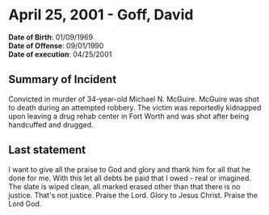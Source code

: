 # April 25, 2001 - Goff, David

**Date of Birth**: 01/09/1969<br/>
**Date of Offense**: 09/01/1990<br/>
**Date of execution**: 04/25/2001<br/>

## Summary of Incident
Convicted in murder of 34-year-old Michael N. McGuire. McGuire was shot to death during an attempted robbery. The victim was reportedly kidnapped upon leaving a drug rehab center in Fort Worth and was shot after being handcuffed and drugged.

## Last statement
I want to give all the praise to God and glory and thank him for all that he done for me. With this let all debts be paid that I owed - real or imagined. The slate is wiped clean, all marked erased other than that there is no justice. That's not justice. Praise the Lord. Glory to Jesus Christ. Praise the Lord God.